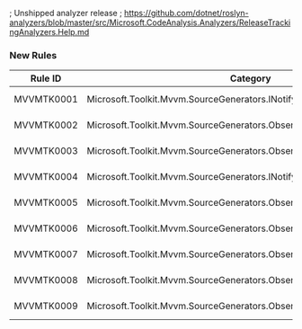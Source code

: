 ﻿; Unshipped analyzer release
; https://github.com/dotnet/roslyn-analyzers/blob/master/src/Microsoft.CodeAnalysis.Analyzers/ReleaseTrackingAnalyzers.Help.md

### New Rules

Rule ID | Category | Severity | Notes
--------|----------|----------|-------
MVVMTK0001 | Microsoft.Toolkit.Mvvm.SourceGenerators.INotifyPropertyChangedGenerator | Error | See https://aka.ms/mvvmtoolkit
MVVMTK0002 | Microsoft.Toolkit.Mvvm.SourceGenerators.ObservableObjectGenerator | Error | See https://aka.ms/mvvmtoolkit
MVVMTK0003 | Microsoft.Toolkit.Mvvm.SourceGenerators.ObservableRecipientGenerator | Error | See https://aka.ms/mvvmtoolkit
MVVMTK0004 | Microsoft.Toolkit.Mvvm.SourceGenerators.INotifyPropertyChangedGenerator | Error | See https://aka.ms/mvvmtoolkit
MVVMTK0005 | Microsoft.Toolkit.Mvvm.SourceGenerators.ObservableObjectGenerator | Error | See https://aka.ms/mvvmtoolkit
MVVMTK0006 | Microsoft.Toolkit.Mvvm.SourceGenerators.ObservableObjectGenerator | Error | See https://aka.ms/mvvmtoolkit
MVVMTK0007 | Microsoft.Toolkit.Mvvm.SourceGenerators.ObservableRecipientGenerator | Error | See https://aka.ms/mvvmtoolkit
MVVMTK0008 | Microsoft.Toolkit.Mvvm.SourceGenerators.ObservableRecipientGenerator | Error | See https://aka.ms/mvvmtoolkit
MVVMTK0009 | Microsoft.Toolkit.Mvvm.SourceGenerators.ObservablePropertyGenerator | Error | See https://aka.ms/mvvmtoolkit